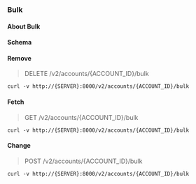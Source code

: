### Bulk

#### About Bulk

#### Schema



#### Remove

> DELETE /v2/accounts/{ACCOUNT_ID}/bulk

```curl
curl -v http://{SERVER}:8000/v2/accounts/{ACCOUNT_ID}/bulk
```

#### Fetch

> GET /v2/accounts/{ACCOUNT_ID}/bulk

```curl
curl -v http://{SERVER}:8000/v2/accounts/{ACCOUNT_ID}/bulk
```

#### Change

> POST /v2/accounts/{ACCOUNT_ID}/bulk

```curl
curl -v http://{SERVER}:8000/v2/accounts/{ACCOUNT_ID}/bulk
```


